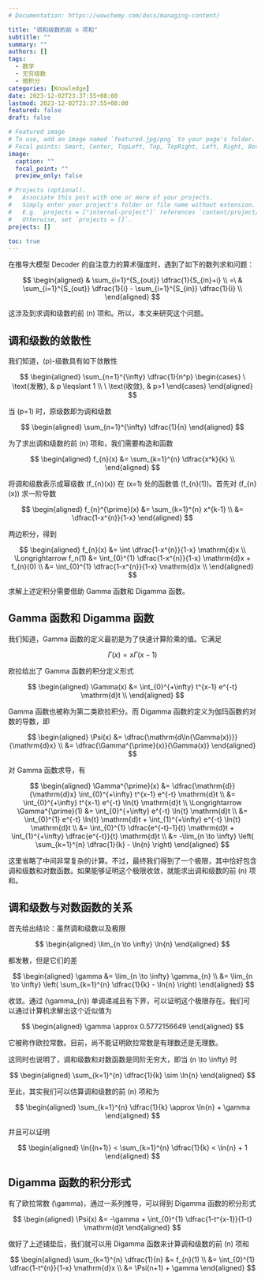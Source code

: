 ```yaml
---
# Documentation: https://wowchemy.com/docs/managing-content/

title: "调和级数的前 n 项和"
subtitle: ""
summary: ""
authors: []
tags:
  - 数学
  - 无穷级数
  - 微积分
categories: [Knowledge]
date: 2023-12-02T23:37:55+08:00
lastmod: 2023-12-02T23:37:55+08:00
featured: false
draft: false

# Featured image
# To use, add an image named `featured.jpg/png` to your page's folder.
# Focal points: Smart, Center, TopLeft, Top, TopRight, Left, Right, BottomLeft, Bottom, BottomRight.
image:
  caption: ""
  focal_point: ""
  preview_only: false

# Projects (optional).
#   Associate this post with one or more of your projects.
#   Simply enter your project's folder or file name without extension.
#   E.g. `projects = ["internal-project"]` references `content/project/deep-learning/index.md`.
#   Otherwise, set `projects = []`.
projects: []

toc: true
---
```


在推导大模型 Decoder 的自注意力的算术强度时，遇到了如下的数列求和问题：

$$
\begin{aligned}
    & \sum_{i=1}^{S_{out}} \dfrac{1}{S_{in}+i} \\
    =\ & \sum_{i=1}^{S_{out}} \dfrac{1}{i} - \sum_{i=1}^{S_{in}} \dfrac{1}{i} \\
\end{aligned}
$$

这涉及到求调和级数的前 \(n\) 项和。所以，本文来研究这个问题。

<!--more-->

## 调和级数的敛散性

我们知道，\(p\)-级数具有如下敛散性

$$
\begin{aligned}
    \sum_{n=1}^{\infty} \dfrac{1}{n^p} \begin{cases}
        \ \text{发散}, & p \leqslant 1 \\
        \ \text{收敛}, & p>1 
    \end{cases}
\end{aligned}
$$

当 \(p=1\) 时，原级数即为调和级数

$$
\begin{aligned}
    \sum_{n=1}^{\infty} \dfrac{1}{n}
\end{aligned}
$$

为了求出调和级数的前 \(n\) 项和，我们需要构造和函数

$$
\begin{aligned}
    f_{n}(x) &= \sum_{k=1}^{n} \dfrac{x^k}{k} \\
\end{aligned}
$$

将调和级数表示成幂级数 \(f_{n}(x)\) 在 \(x=1\) 处的函数值 \(f_{n}(1)\)。首先对 \(f_{n}(x)\) 求一阶导数

$$
\begin{aligned}
    f_{n}^{\prime}(x) &= \sum_{k=1}^{n} x^{k-1} \\
    &= \dfrac{1-x^{n}}{1-x}
\end{aligned}
$$

两边积分，得到

$$
\begin{aligned}
    f_{n}(x) &= \int \dfrac{1-x^{n}}{1-x} \mathrm{d}x \\
    \Longrightarrow f_n(1) &= \int_{0}^{1} \dfrac{1-x^{n}}{1-x} \mathrm{d}x + f_{n}(0) \\
    &= \int_{0}^{1} \dfrac{1-x^{n}}{1-x} \mathrm{d}x \\
\end{aligned}
$$

求解上述定积分需要借助 Gamma 函数和 Digamma 函数。

## Gamma 函数和 Digamma 函数

我们知道，Gamma 函数的定义最初是为了快速计算阶乘的值。它满足

$$
\Gamma(x) = x \Gamma(x-1)
$$

欧拉给出了 Gamma 函数的积分定义形式

$$
\begin{aligned}
    \Gamma(x) &= \int_{0}^{+\infty} t^{x-1} e^{-t} \mathrm{d}t \\
\end{aligned}
$$

Gamma 函数也被称为第二类欧拉积分。而 Digamma 函数的定义为伽玛函数的对数的导数，即

$$
\begin{aligned}
    \Psi(x) &= \dfrac{\mathrm{d\ln{\Gamma(x)}}}{\mathrm{d}x} \\
    &= \dfrac{\Gamma^{\prime}(x)}{\Gamma(x)}
\end{aligned}
$$

对 Gamma 函数求导，有

$$
\begin{aligned}
    \Gamma^{\prime}(x) &= \dfrac{\mathrm{d}}{\mathrm{d}x} \int_{0}^{+\infty} t^{x-1} e^{-t} \mathrm{d}t \\
    &= \int_{0}^{+\infty} t^{x-1} e^{-t} \ln{t} \mathrm{d}t \\
    \Longrightarrow \Gamma^{\prime}(1) &= \int_{0}^{+\infty} e^{-t} \ln{t} \mathrm{d}t \\
    &= \int_{0}^{1} e^{-t} \ln{t} \mathrm{d}t + \int_{1}^{+\infty} e^{-t} \ln{t} \mathrm{d}t \\
    &= \int_{0}^{1} \dfrac{e^{-t}-1}{t} \mathrm{d}t + \int_{1}^{+\infty} \dfrac{e^{-t}}{t} \mathrm{d}t \\
    &= -\lim_{n \to \infty} \left(
        \sum_{k=1}^{n} \dfrac{1}{k} - \ln{n}
    \right)
\end{aligned}
$$

这里省略了中间非常复杂的计算。不过，最终我们得到了一个极限，其中恰好包含调和级数和对数函数。如果能够证明这个极限收敛，就能求出调和级数的前 \(n\) 项和。

## 调和级数与对数函数的关系

首先给出结论：虽然调和级数以及极限

$$
\begin{aligned}
    \lim_{n \to \infty} \ln{n}
\end{aligned}
$$

都发散，但是它们的差

$$
\begin{aligned}
    \gamma &= \lim_{n \to \infty} \gamma_{n} \\
    &= \lim_{n \to \infty} \left( \sum_{k=1}^{n} \dfrac{1}{k} - \ln{n} \right)
\end{aligned}
$$

收敛。通过 \(\gamma_{n}\) 单调递减且有下界，可以证明这个极限存在。我们可以通过计算机求解出这个近似值为

$$
\begin{aligned}
  \gamma \approx 0.5772156649
\end{aligned}
$$

它被称作欧拉常数。目前，尚不能证明欧拉常数是有理数还是无理数。

这同时也说明了，调和级数和对数函数是同阶无穷大，即当 \(n \to \infty\) 时

$$
\begin{aligned}
    \sum_{k=1}^{n} \dfrac{1}{k} \sim \ln{n}
\end{aligned}
$$

至此，其实我们可以估算调和级数的前 \(n\) 项和为

$$
\begin{aligned}
    \sum_{k=1}^{n} \dfrac{1}{k} \approx \ln{n} + \gamma
\end{aligned}
$$

并且可以证明

$$
\begin{aligned}
    \ln{(n+1)} < \sum_{k=1}^{n} \dfrac{1}{k} < \ln{n} + 1
\end{aligned}
$$

## Digamma 函数的积分形式

有了欧拉常数 \(\gamma\)，通过一系列推导，可以得到 Digamma 函数的积分形式

$$
\begin{aligned}
    \Psi(x) &= -\gamma + \int_{0}^{1} \dfrac{1-t^{x-1}}{1-t} \mathrm{d}t 
\end{aligned}
$$

做好了上述铺垫后，我们就可以用 Digamma 函数来计算调和级数的前 \(n\) 项和

$$
\begin{aligned}
    \sum_{k=1}^{n} \dfrac{1}{n} &= f_{n}(1) \\
    &= \int_{0}^{1} \dfrac{1-t^{n}}{1-x} \mathrm{d}x \\
    &= \Psi(n+1) + \gamma
\end{aligned}
$$
